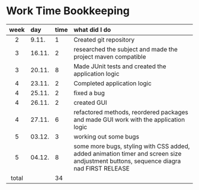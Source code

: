 # Work Time Bookkeeping

| week | day | time | what did I do  |
| :----:|:-----|:-----| :-----|
| 2 | 9.11.    | 1 | Created git repository |
| 3 | 16.11.   | 2 | researched the subject and made the project maven compatible |
| 3 | 20.11.   | 8 | Made JUnit tests and created the application logic |
| 4 | 23.11.   | 2 | Completed application logic |
| 4 | 25.11.   | 2 | fixed a bug |
| 4 | 26.11.   | 2 | created GUI |
| 4 | 27.11.   | 6 | refactored methods, reordered packages and made GUI work with the application logic |
| 5 | 03.12.   | 3 | working out some bugs |
| 5 | 04.12.   | 8 | some more bugs, styling with CSS added, added animation timer and screen size andjustment buttons, sequence diagra nad FIRST RELEASE  |
| total  | |34  | | 
